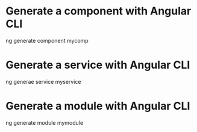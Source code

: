 # Generate a component with Angular CLI

ng generate component mycomp

# Generate a service with Angular CLI

ng generae service myservice

# Generate a module with Angular CLI

ng generate module mymodule
